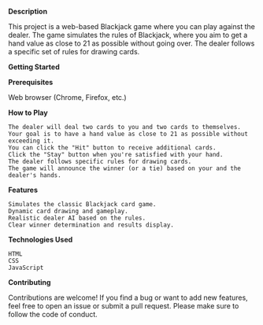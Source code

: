 **Description**

This project is a web-based Blackjack game where you can play against the dealer. The game simulates the rules of Blackjack, where you aim to get a hand value as close to 21 as possible without going over. The dealer follows a specific set of rules for drawing cards.


**Getting Started**

**Prerequisites**

 Web browser (Chrome, Firefox, etc.)


 **How to Play**

    The dealer will deal two cards to you and two cards to themselves.
    Your goal is to have a hand value as close to 21 as possible without exceeding it.
    You can click the "Hit" button to receive additional cards.
    Click the "Stay" button when you're satisfied with your hand.
    The dealer follows specific rules for drawing cards.
    The game will announce the winner (or a tie) based on your and the dealer's hands.

**Features**

    Simulates the classic Blackjack card game.
    Dynamic card drawing and gameplay.
    Realistic dealer AI based on the rules.
    Clear winner determination and results display.

**Technologies Used**

    HTML
    CSS
    JavaScript

**Contributing**

Contributions are welcome! If you find a bug or want to add new features, feel free to open an issue or submit a pull request. Please make sure to follow the code of conduct.


